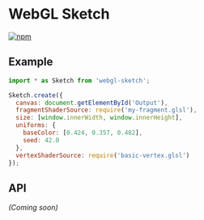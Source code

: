 # WebGL Sketch

[![npm](https://img.shields.io/npm/v/webgl-sketch.svg)](https://www.npmjs.org/package/webgl-sketch)


## Example

```js
import * as Sketch from 'webgl-sketch';

Sketch.create({
  canvas: document.getElementById('Output'),
  fragmentShaderSource: require('my-fragment.glsl'),
  size: [window.innerWidth, window.innerHeight],
  uniforms: {
    baseColor: [0.424, 0.357, 0.482],
    seed: 42.0
  },
  vertexShaderSource: require('basic-vertex.glsl')
});
```


## API

*(Coming soon)*
